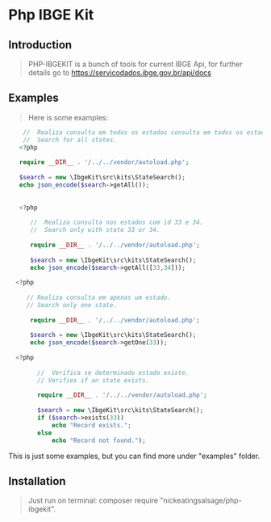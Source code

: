 # Php IBGE Kit

## Introduction

> PHP-IBGEKIT is a bunch of tools for current IBGE Api, for further details go to https://servicodados.ibge.gov.br/api/docs

## Examples

> Here is some examples:

``` php
    //  Realiza consulta em todos os estados consulta em todos os estados.
    //  Search for all states. 
   <?php
   
   require __DIR__ . '/../../vendor/autoload.php';
   
   $search = new \IbgeKit\src\kits\StateSearch();
   echo json_encode($search->getAll());
   
   
   <?php
      
      //  Realiza consulta nos estados com id 33 e 34.
      //  Search only with state 33 or 34.
      
      require __DIR__ . '/../../vendor/autoload.php';
      
      $search = new \IbgeKit\src\kits\StateSearch();
      echo json_encode($search->getAll([33,34]));
  
  <?php
  
     // Realiza consulta em apenas um estado.
     // Search only one state.
     
      require __DIR__ . '/../../vendor/autoload.php';
      
      $search = new \IbgeKit\src\kits\StateSearch();
      echo json_encode($search->getOne(33));
      
  <?php
        
        //  Verifica se determinado estado existe.
        // Verifies if an state exists.
        
        require __DIR__ . '/../../vendor/autoload.php';
        
        $search = new \IbgeKit\src\kits\StateSearch();
        if ($search->exists(33))
            echo "Record exists.";
        else
            echo "Record not found.");
```
This is just some examples, but you can find more under "examples" folder.

## Installation

> Just run on terminal: composer require "nickeatingsalsage/php-ibgekit".
